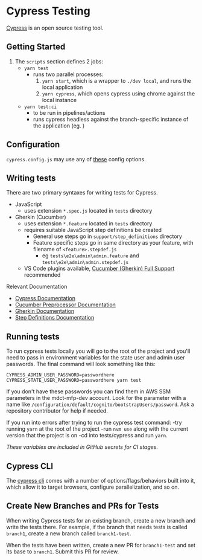 # Cypress Testing

[Cypress](https://www.cypress.io/features) is an open source testing tool.

## Getting Started

1. The `scripts` section defines 2 jobs:
   - `yarn test`
     - runs two parallel processes:
       1. `yarn start`, which is a wrapper to `./dev local`, and runs the local application
       1. `yarn cypress`, which opens cypress using chrome against the local instance
   - `yarn test:ci`
     - to be run in pipelines/actions
     - runs cypress headless against the branch-specific instance of the application (eg. )

## Configuration

`cypress.config.js` may use any of [these](https://docs.cypress.io/guides/references/configuration#Global) config options.

## Writing tests

There are two primary syntaxes for writing tests for Cypress.

- JavaScript
  - uses extension `*.spec.js` located in `tests` directory
- Gherkin (Cucumber)
  - uses extension `*.feature` located in `tests` directory
  - requires suitable JavaScript step definitions be created
    - General use steps go in `support/step_definitions` directory
    - Feature specific steps go in same directory as your feature, with filename of `<feature>.stepdef.js`
      - eg `tests\e2e\admin\admin.feature` and `tests\e2e\admin\admin.stepdef.js`
  - VS Code plugins available, [Cucumber (Gherkin) Full Support](https://marketplace.visualstudio.com/items?itemName=alexkrechik.cucumberautocomplete) recommended

Relevant Documentation
- [Cypress Documentation](https://docs.cypress.io/guides/core-concepts/writing-and-organizing-tests#What-you-ll-learn)
- [Cucumber Preprocessor Documentation](https://github.com/badeball/cypress-cucumber-preprocessor/blob/master/docs/readme.md)
- [Gherkin Documentation](https://cucumber.io/docs/gherkin/reference/)
- [Step Definitions Documentation](https://cucumber.io/docs/cucumber/step-definitions/?lang=javascript)

## Running tests

To run cypress tests locally you will go to the root of the project and you'll need to pass in environment variables for the state user and admin user passwords.
The final command will look something like this:

`CYPRESS_ADMIN_USER_PASSWORD=passwordhere CYPRESS_STATE_USER_PASSWORD=passwordhere yarn test`

If you don't have these passwords you can find them in AWS SSM parameters in the mdct-mfp-dev account. Look for the parameter with a name like `/configuration/default/cognito/bootstrapUsers/password`. Ask a repository contributor for help if needed.

If you run into errors after trying to run the cypress test command:
-try running `yarn` at the root of the project
-run `nvm use` along with the current version that the project is on
-cd into tests/cypress and run `yarn`.

_These variables are included in GitHub secrets for CI stages._

## Cypress CLI

The [cypress cli](https://docs.cypress.io/guides/guides/command-line) comes with a number of options/flags/behaviors built into it, which allow it to target browsers, configure parallelization, and so on.

## Create New Branches and PRs for Tests

When writing Cypress tests for an existing branch, create a new branch and write the tests there. For example, if the branch that needs tests is called `branch1`, create a new branch called `branch1-test`.

When the tests have been written, create a new PR for `branch1-test` and set its base to `branch1`. Submit this PR for review.

